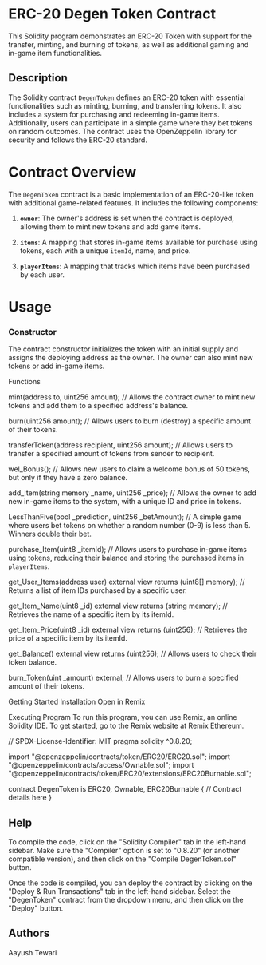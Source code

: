 # ERC-20 Degen Token Contract

This Solidity program demonstrates an ERC-20 Token with support for the transfer, minting, and burning of tokens, as well as additional gaming and in-game item functionalities.

## Description

The Solidity contract `DegenToken` defines an ERC-20 token with essential functionalities such as minting, burning, and transferring tokens. It also includes a system for purchasing and redeeming in-game items. Additionally, users can participate in a simple game where they bet tokens on random outcomes. The contract uses the OpenZeppelin library for security and follows the ERC-20 standard.

# Contract Overview
The `DegenToken` contract is a basic implementation of an ERC-20-like token with additional game-related features. It includes the following components:

1) **`owner`**: The owner's address is set when the contract is deployed, allowing them to mint new tokens and add game items.

2) **`items`**: A mapping that stores in-game items available for purchase using tokens, each with a unique `itemId`, name, and price.

3) **`playerItems`**: A mapping that tracks which items have been purchased by each user.

# Usage

### Constructor

The contract constructor initializes the token with an initial supply and assigns the deploying address as the owner. The owner can also mint new tokens or add in-game items.

Functions

mint(address to, uint256 amount);
// Allows the contract owner to mint new tokens and add them to a specified address's balance.

burn(uint256 amount);
// Allows users to burn (destroy) a specific amount of their tokens.

transferToken(address recipient, uint256 amount);
// Allows users to transfer a specified amount of tokens from sender to recipient.

wel_Bonus();
// Allows new users to claim a welcome bonus of 50 tokens, but only if they have a zero balance.

add_Item(string memory _name, uint256 _price);
// Allows the owner to add new in-game items to the system, with a unique ID and price in tokens.

LessThanFive(bool _prediction, uint256 _betAmount);
// A simple game where users bet tokens on whether a random number (0-9) is less than 5. Winners double their bet.

purchase_Item(uint8 _itemId);
// Allows users to purchase in-game items using tokens, reducing their balance and storing the purchased items in `playerItems`.

get_User_Items(address user) external view returns (uint8[] memory);
// Returns a list of item IDs purchased by a specific user.

get_Item_Name(uint8 _id) external view returns (string memory);
// Retrieves the name of a specific item by its itemId.

get_Item_Price(uint8 _id) external view returns (uint256);
// Retrieves the price of a specific item by its itemId.

get_Balance() external view returns (uint256);
// Allows users to check their token balance.

burn_Token(uint _amount) external;
// Allows users to burn a specified amount of their tokens.

Getting Started
Installation
Open in Remix

Executing Program
To run this program, you can use Remix, an online Solidity IDE. To get started, go to the Remix website at Remix Ethereum.


// SPDX-License-Identifier: MIT
pragma solidity ^0.8.20;

import "@openzeppelin/contracts/token/ERC20/ERC20.sol";
import "@openzeppelin/contracts/access/Ownable.sol";
import "@openzeppelin/contracts/token/ERC20/extensions/ERC20Burnable.sol";

contract DegenToken is ERC20, Ownable, ERC20Burnable {
    // Contract details here
}

## Help
To compile the code, click on the "Solidity Compiler" tab in the left-hand sidebar. Make sure the "Compiler" option is set to "0.8.20" (or another compatible version), and then click on the "Compile DegenToken.sol" button.

Once the code is compiled, you can deploy the contract by clicking on the "Deploy & Run Transactions" tab in the left-hand sidebar. Select the "DegenToken" contract from the dropdown menu, and then click on the "Deploy" button.

## Authors

Aayush Tewari
